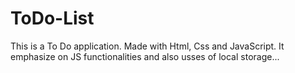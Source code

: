 # ToDo-List
 This is a To Do application. Made with Html, Css and JavaScript. It emphasize on JS functionalities and also usses of local storage...

